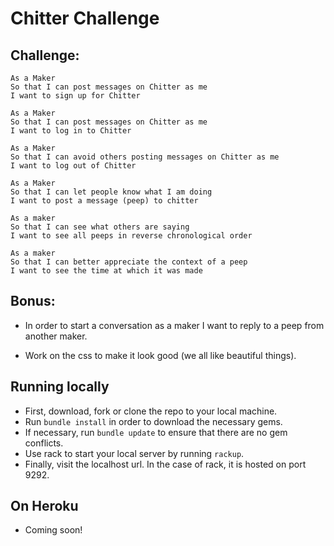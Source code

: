Chitter Challenge
=================

Challenge:
-------

```
As a Maker
So that I can post messages on Chitter as me
I want to sign up for Chitter

As a Maker
So that I can post messages on Chitter as me
I want to log in to Chitter

As a Maker
So that I can avoid others posting messages on Chitter as me
I want to log out of Chitter

As a Maker
So that I can let people know what I am doing  
I want to post a message (peep) to chitter

As a maker
So that I can see what others are saying  
I want to see all peeps in reverse chronological order

As a maker
So that I can better appreciate the context of a peep
I want to see the time at which it was made
```

Bonus:
-----

* In order to start a conversation as a maker I want to reply to a peep from another maker.

* Work on the css to make it look good (we all like beautiful things).


Running locally
-----------
* First, download, fork or clone the repo to your local machine.
* Run ```bundle install``` in order to download the necessary gems.
* If necessary, run ```bundle update``` to ensure that there are no gem conflicts.
* Use rack to start your local server by running ```rackup```.
* Finally, visit the localhost url. In the case of rack, it is hosted on port 9292.

On Heroku
-----------
* Coming soon!
